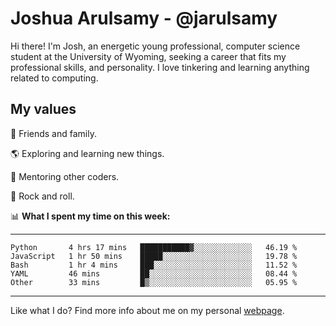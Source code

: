 # Joshua Arulsamy - @jarulsamy

Hi there! I'm Josh, an energetic young professional, computer science student at the University of Wyoming, seeking a career that fits my professional skills, and personality. I love tinkering and learning anything related to computing.

## My values

:yellow_heart: Friends and family.

:earth_americas: Exploring and learning new things.

:book: Mentoring other coders.

:guitar: Rock and roll.

:bar_chart: **What I spent my time on this week:**

------
<!--START_SECTION:waka-->
```text
Python       4 hrs 17 mins   ███████████▓░░░░░░░░░░░░░   46.19 % 
JavaScript   1 hr 50 mins    █████░░░░░░░░░░░░░░░░░░░░   19.78 % 
Bash         1 hr 4 mins     ███░░░░░░░░░░░░░░░░░░░░░░   11.52 % 
YAML         46 mins         ██░░░░░░░░░░░░░░░░░░░░░░░   08.44 % 
Other        33 mins         █▒░░░░░░░░░░░░░░░░░░░░░░░   05.95 % 
```
<!--END_SECTION:waka-->
------

Like what I do? Find more info about me on my personal [webpage](https://arulsamy.me).
